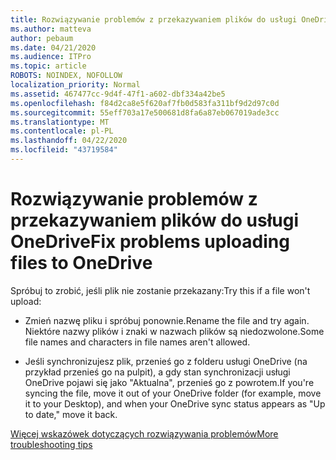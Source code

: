 ```yaml
---
title: Rozwiązywanie problemów z przekazywaniem plików do usługi OneDrive
ms.author: matteva
author: pebaum
ms.date: 04/21/2020
ms.audience: ITPro
ms.topic: article
ROBOTS: NOINDEX, NOFOLLOW
localization_priority: Normal
ms.assetid: 467477cc-9d4f-47f1-a602-dbf334a42be5
ms.openlocfilehash: f84d2ca8e5f620af7fb0d583fa311bf9d2d97c0d
ms.sourcegitcommit: 55eff703a17e500681d8fa6a87eb067019ade3cc
ms.translationtype: MT
ms.contentlocale: pl-PL
ms.lasthandoff: 04/22/2020
ms.locfileid: "43719584"
---
```

# <a name="fix-problems-uploading-files-to-onedrive"></a><span data-ttu-id="f895f-102">Rozwiązywanie problemów z przekazywaniem plików do usługi OneDrive</span><span class="sxs-lookup"><span data-stu-id="f895f-102">Fix problems uploading files to OneDrive</span></span>

<span data-ttu-id="f895f-103">Spróbuj to zrobić, jeśli plik nie zostanie przekazany:</span><span class="sxs-lookup"><span data-stu-id="f895f-103">Try this if a file won't upload:</span></span>
  
- <span data-ttu-id="f895f-104">Zmień nazwę pliku i spróbuj ponownie.</span><span class="sxs-lookup"><span data-stu-id="f895f-104">Rename the file and try again.</span></span> <span data-ttu-id="f895f-105">Niektóre nazwy plików i znaki w nazwach plików są niedozwolone.</span><span class="sxs-lookup"><span data-stu-id="f895f-105">Some file names and characters in file names aren't allowed.</span></span> 
    
- <span data-ttu-id="f895f-106">Jeśli synchronizujesz plik, przenieś go z folderu usługi OneDrive (na przykład przenieś go na pulpit), a gdy stan synchronizacji usługi OneDrive pojawi się jako "Aktualna", przenieś go z powrotem.</span><span class="sxs-lookup"><span data-stu-id="f895f-106">If you're syncing the file, move it out of your OneDrive folder (for example, move it to your Desktop), and when your OneDrive sync status appears as "Up to date," move it back.</span></span> 
    
[<span data-ttu-id="f895f-107">Więcej wskazówek dotyczących rozwiązywania problemów</span><span class="sxs-lookup"><span data-stu-id="f895f-107">More troubleshooting tips</span></span>](https://go.microsoft.com/fwlink/?linkid=873155)
  

